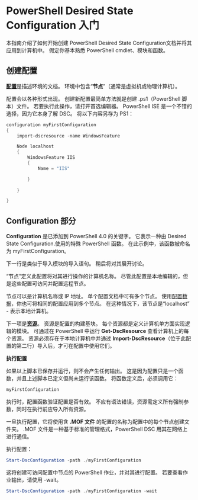 # PowerShell Desired State Configuration 入门 #

本指南介绍了如何开始创建 PowerShell Desired State Configuration文档并将其应用到计算机中。 假定你基本熟悉 PowerShell cmdlet、模块和函数。 


## 创建配置 ##

[**配置**](https://msdn.microsoft.com/en-us/powershell/dsc/configurations)是描述环境的文档。 环境中包含“**节点**”（通常是虚拟机或物理计算机）。 

配置会以各种形式出现。 创建新配置最简单方法就是创建 .ps1（PowerShell 脚本）文件。 若要执行此操作，请打开首选编辑器。 PowerShell ISE 是一个不错的选择，因为它本身了解 DSC。 将以下内容另存为 PS1：

```powershell
configuration myFirstConfiguration
{
    import-dscresource -name WindowsFeature

    Node localhost
    {
        WindowsFeature IIS
        {
            Name = "IIS"

        }
        
    }

}
```
## Configuration 部分 ##
**Configuration** 是已添加到 PowerShell 4.0 的关键字。 它表示一种由 Desired State Configuration.使用的特殊 PowerShell 函数。 在此示例中，该函数被命名为 myFirstConfiguration。 

下一行是类似于导入模块的导入语句。 稍后将对其展开讨论。

“节点”定义此配置将对其进行操作的计算机名称。 尽管此配置是本地编辑的，但是这些配置可访问并配置远程节点。 

节点可以是计算机名称或 IP 地址。 单个配置文档中可有多个节点。 使用[配置数据](https://msdn.microsoft.com/en-us/powershell/dsc/configdata)，你也可将相同的配置应用到多个节点。 在这种情况下，该节点是“localhost” - 表示本地计算机。 

下一项是[**资源**](https://msdn.microsoft.com/en-us/powershell/dsc/resources)。 资源是配置的构建基块。 每个资源都是定义计算机单方面实现逻辑的模块。 可通过在 PowerShell 中运行 **Get-DscResource** 查看计算机上的每个资源。 资源必须存在于本地计算机中并通过 **Import-DscResource**（位于此配置的第二行）导入后，才可在配置中使用它们。 

**执行配置**

如果以上脚本已保存并运行，则不会产生任何输出。 这是因为配置只是一个函数，并且上述脚本已定义但尚未运行该函数。 将函数定义后，必须调用它：
```powershell
myFirstConfiguration
```

执行时，配置函数验证配置是否有效。 不应有语法错误，资源需定义所有强制参数，同时在执行前应导入所有资源。

一旦执行配置，它将使用含 **.MOF 文件** 的配置的名称为配置中的每个节点创建文件夹。 .MOF 文件是一种基于标准的管理格式，PowerShell DSC 用其在网络上进行通信。

执行配置：
```powershell
Start-DscConfiguration -path ./myFirstConfiguration
```
这将创建可访问配置中节点的 PowerShell 作业，并对其进行配置。 若要查看作业输出，请使用 -wait。 
```powershell
Start-DscConfiguration -path ./myFirstConfiguration -wait
```

<!--HONumber=Feb16_HO4-->
